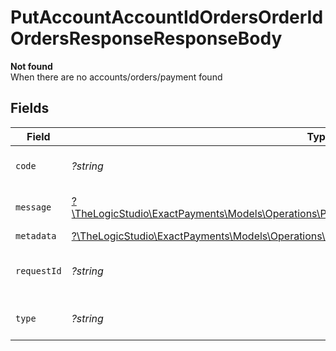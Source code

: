 # PutAccountAccountIdOrdersOrderIdOrdersResponseResponseBody

**Not found**\
When there are no accounts/orders/payment found



## Fields

| Field                                                                                                                                                                      | Type                                                                                                                                                                       | Required                                                                                                                                                                   | Description                                                                                                                                                                | Example                                                                                                                                                                    |
| -------------------------------------------------------------------------------------------------------------------------------------------------------------------------- | -------------------------------------------------------------------------------------------------------------------------------------------------------------------------- | -------------------------------------------------------------------------------------------------------------------------------------------------------------------------- | -------------------------------------------------------------------------------------------------------------------------------------------------------------------------- | -------------------------------------------------------------------------------------------------------------------------------------------------------------------------- |
| `code`                                                                                                                                                                     | *?string*                                                                                                                                                                  | :heavy_minus_sign:                                                                                                                                                         | Code of the api error.                                                                                                                                                     | order-validation-error                                                                                                                                                     |
| `message`                                                                                                                                                                  | [?\TheLogicStudio\ExactPayments\Models\Operations\PutAccountAccountIdOrdersOrderIdOrdersMessage](../../models/operations/PutAccountAccountIdOrdersOrderIdOrdersMessage.md) | :heavy_minus_sign:                                                                                                                                                         | Message explaining the error.                                                                                                                                              |                                                                                                                                                                            |
| `metadata`                                                                                                                                                                 | [?\TheLogicStudio\ExactPayments\Models\Operations\PutAccountAccountIdOrdersOrderIdMetadata](../../models/operations/PutAccountAccountIdOrdersOrderIdMetadata.md)           | :heavy_minus_sign:                                                                                                                                                         | N/A                                                                                                                                                                        |                                                                                                                                                                            |
| `requestId`                                                                                                                                                                | *?string*                                                                                                                                                                  | :heavy_minus_sign:                                                                                                                                                         | Identifier of the request.                                                                                                                                                 | bcc78633-cd09-4e7d-8f3b-d593fdc1439c                                                                                                                                       |
| `type`                                                                                                                                                                     | *?string*                                                                                                                                                                  | :heavy_minus_sign:                                                                                                                                                         | Type of the external error.                                                                                                                                                | api-error                                                                                                                                                                  |